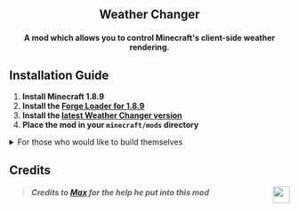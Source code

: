 <h2 align="center">
  
  Weather Changer
  
</h2>

<h4 align="center">
  
  A mod which allows you to control Minecraft's client-side weather rendering. 
  
</h4>

## Installation Guide

1. **Install Minecraft 1.8.9**
2. **Install the [Forge Loader for 1.8.9][forge]**
3. **Install the [latest Weather Changer version][releases]**
4. **Place the mod in your `minecraft/mods` directory**

<details>
  <summary>
    For those who would like to build themselves</summary>
  
  ## Build with [Gradle][gradle] using [Arch Loom][archloom]

  <a href="https://www.gradle.org">
      <img align="right" height="40" 
           src="https://iconape.com/wp-content/files/vf/348927/png/gradle-logo.png">  
  </a>

  - Make sure [Java 17][jdk] is installed on your computer

  1. Git clone the project: `git clone https://github.com/Scherso/WeatherChanger/`
  2. Run:
  - Unix in Terminal:
     
  Note: If you plan to only build once add the `—no-daemon` flag to the build. 
  ```bash
  cd WeatherChanger ; chmod 755 ./gradlew && ./gradlew --refresh-dependencies build
  ```
  - Windows in Powershell: 
     
  ```powershell
  cd WeatherChanger ; .\gradlew.bat --refresh-dependencies build 
  ```
     
  3. Check the directory `WeatherChanger/build/libs` or Windows; `WeatherChanger\build\libs`

  ## For [IntelliJ][intelliJ]

  <a href="https://www.jetbrains.com/idea/">
      <img align="right" height="40" 
           src="https://resources.jetbrains.com/storage/products/company/brand/logos/IntelliJ_IDEA_icon.svg">  
  </a>

  ### IDE Setup

  1. Open the project from `File > Open...` Select WeatherChanger from it’s given file location. 
  2. Let the IDE collect dependencies and index the code. (this may take a couple seconds)
  3. Go to `File > Project Structure... > SDKs` and make sure an SDK for Java 17 is installed and selected, if not download it [here][jdk]

  ### Build

  Test if the environment is set up correctly setup by clicking the refresh button in IntelliJ’s Gradle tab, if it has indexed properly with no errors do the following:
  1. Go to `WeatherChanger > Tasks > loom > genSources` in the Gradle tab and run `genSources`
  2. To build the mod as a jar run `WeatherChanger > Tasks > build > build`. Gradle will create a new directory called `build`. 
  3. Once this process is done, the .jar file will be located in `build/libs` You can see this in your file tree.

  [gradle]: https://www.gradle.org
  [archloom]: https://github.com/Sk1erLLC/architectury-loom
  [intelliJ]: https://www.jetbrains.com/idea/
  [jdk]: https://www.azul.com/downloads/?version=java-17-lts&package=jdk
  
</details>
  
## Credits

<a href="https://github.com/exejar">
  <img align="right" width="30"
       src="https://user-images.githubusercontent.com/90007553/163439869-3c72be44-85f9-4886-920d-a3a1efd9458d.png"
  />
</a>

<h5 align="left">
  
  > Credits to [Max][exejar] for the help he put into this mod
  
</h5>

[forge]: https://files.minecraftforge.net/net/minecraftforge/forge/index_1.8.9.html
[releases]: https://github.com/Scherso/BetterHurtCam/releases
[exejar]: https://github.com/exejar
